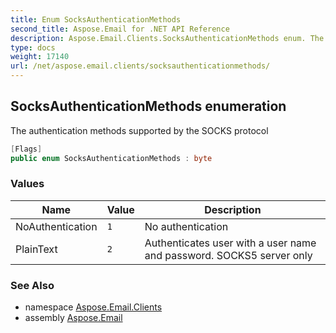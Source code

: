 ```yaml
---
title: Enum SocksAuthenticationMethods
second_title: Aspose.Email for .NET API Reference
description: Aspose.Email.Clients.SocksAuthenticationMethods enum. The authentication methods supported by the SOCKS protocol
type: docs
weight: 17140
url: /net/aspose.email.clients/socksauthenticationmethods/
---
```

## SocksAuthenticationMethods enumeration

The authentication methods supported by the SOCKS protocol

```csharp
[Flags]
public enum SocksAuthenticationMethods : byte
```

### Values

| Name | Value | Description |
| --- | --- | --- |
| NoAuthentication | `1` | No authentication |
| PlainText | `2` | Authenticates user with a user name and password. SOCKS5 server only |

### See Also

* namespace [Aspose.Email.Clients](../../aspose.email.clients/)
* assembly [Aspose.Email](../../)


